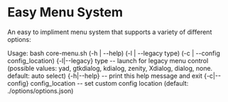 # Easy Menu System

An easy to impliment menu system that supports a variety of different options:

  Usage: bash core-menu.sh (-h | --help) (-l | --legacy type) (-c | --config config_location)
    {-l|--legacy} type    -- launch for legacy menu control (possible values: yad, gtkdialog, kdialog, zenity, Xdialog, dialog, none. default: auto select)
    {-h|--help}                     -- print this help message and exit
    {-c|--config} config_location   -- set custom config location (default: ./options/options.json)
